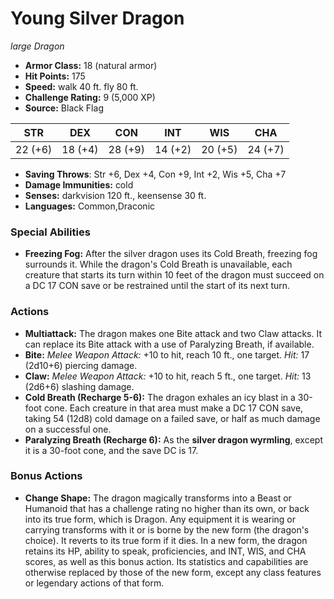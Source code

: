 # Young Silver Dragon

*large* *Dragon*

- **Armor Class:** 18 (natural armor)
- **Hit Points:** 175 
- **Speed:** walk 40 ft. fly 80 ft.
- **Challenge Rating:** 9 (5,000 XP)
- **Source:** Black Flag

| STR | DEX | CON | INT | WIS | CHA |
| --- | --- | --- | --- | --- | --- |
| 22 (+6) | 18 (+4) | 28 (+9) | 14 (+2) | 20 (+5) | 24 (+7) |

- **Saving Throws**: Str +6, Dex +4, Con +9, Int +2, Wis +5, Cha +7
- **Damage Immunities:** cold
- **Senses:** darkvision 120 ft., keensense 30 ft.
- **Languages:** Common,Draconic

### Special Abilities

- **Freezing Fog:** After the silver dragon uses its Cold Breath, freezing fog surrounds it. While the dragon's Cold Breath is unavailable, each creature that starts its turn within 10 feet of the dragon must succeed on a DC 17 CON save or be restrained until the start of its next turn.

### Actions

- **Multiattack:** The dragon makes one Bite attack and two Claw attacks. It can replace its Bite attack with a use of Paralyzing Breath, if available.
- **Bite:** _Melee Weapon Attack:_ +10 to hit, reach 10 ft., one target. _Hit:_ 17 (2d10+6) piercing damage.
- **Claw:** _Melee Weapon Attack:_ +10 to hit, reach 5 ft., one target. _Hit:_ 13 (2d6+6) slashing damage.
- **Cold Breath (Recharge 5-6):** The dragon exhales an icy blast in a 30-foot cone. Each creature in that area must make a DC 17 CON save, taking 54 (12d8) cold damage on a failed save, or half as much damage on a successful one.
- **Paralyzing Breath (Recharge 6):** As the **silver dragon wyrmling**, except it is a 30-foot cone, and the save DC is 17.

### Bonus Actions

- **Change Shape:** The dragon magically transforms into a Beast or Humanoid that has a challenge rating no higher than its own, or back into its true form, which is Dragon. Any equipment it is wearing or carrying transforms with it or is borne by the new form (the dragon's choice). It reverts to its true form if it dies. In a new form, the dragon retains its HP, ability to speak, proficiencies, and INT, WIS, and CHA scores, as well as this bonus action. Its statistics and capabilities are otherwise replaced by those of the new form, except any class features or legendary actions of that form.
